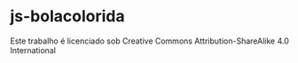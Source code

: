 # js-bolacolorida

 Este trabalho é licenciado sob Creative Commons Attribution-ShareAlike 4.0 International 

